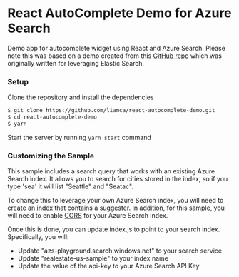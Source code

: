 # React AutoComplete Demo for Azure Search

Demo app for autocomplete widget using React and Azure Search.  Please note this was based on a demo created from this [GitHub repo](https://github.com/rcdexta/react-autocomplete-demo) which was originally written for leveraging Elastic Search.  

### Setup

Clone the repository and install the dependencies

```bash
$ git clone https://github.com/liamca/react-autocomplete-demo.git
$ cd react-autocomplete-demo
$ yarn
```

Start the server by running `yarn start` command

### Customizing the Sample

This sample includes a search query that works with an existing Azure Search index.  It allows you to search for cities stored in the index, so if you type 'sea' it will list "Seattle" and "Seatac".  

To change this to leverage your own Azure Search index, you will need to [create an index](https://docs.microsoft.com/en-us/azure/search/search-create-index-portal) that contains a [suggester](https://docs.microsoft.com/en-us/rest/api/searchservice/suggesters).  In addition, for this sample, you will need to enable [CORS](https://docs.microsoft.com/en-us/rest/api/searchservice/create-index) for your Azure Search index.

Once this is done, you can update index.js to point to your search index.  Specifically, you will:
* Update "azs-playground.search.windows.net" to your search service
* Update "realestate-us-sample" to your index name
* Update the value of the api-key to your Azure Search API Key 
